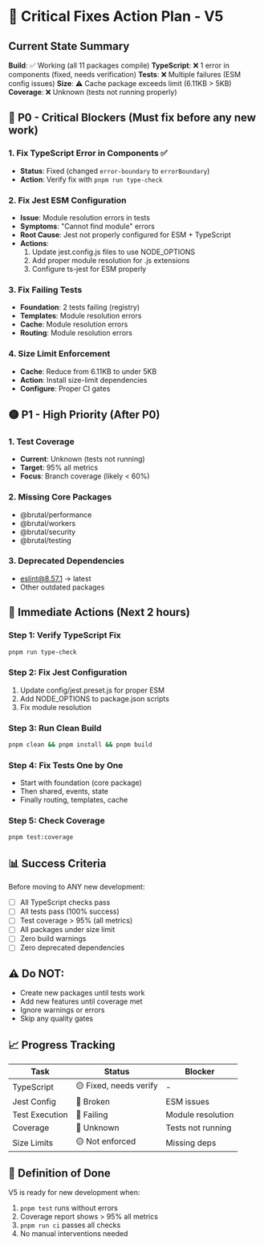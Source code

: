# 🚨 Critical Fixes Action Plan - V5

## Current State Summary

**Build**: ✅ Working (all 11 packages compile)
**TypeScript**: ❌ 1 error in components (fixed, needs verification)
**Tests**: ❌ Multiple failures (ESM config issues)
**Size**: ⚠️ Cache package exceeds limit (6.11KB > 5KB)
**Coverage**: ❌ Unknown (tests not running properly)

## 🔴 P0 - Critical Blockers (Must fix before any new work)

### 1. Fix TypeScript Error in Components ✅
- **Status**: Fixed (changed `error-boundary` to `errorBoundary`)
- **Action**: Verify fix with `pnpm run type-check`

### 2. Fix Jest ESM Configuration
- **Issue**: Module resolution errors in tests
- **Symptoms**: "Cannot find module" errors
- **Root Cause**: Jest not properly configured for ESM + TypeScript
- **Actions**:
  1. Update jest.config.js files to use NODE_OPTIONS
  2. Add proper module resolution for .js extensions
  3. Configure ts-jest for ESM properly

### 3. Fix Failing Tests
- **Foundation**: 2 tests failing (registry)
- **Templates**: Module resolution errors
- **Cache**: Module resolution errors
- **Routing**: Module resolution errors

### 4. Size Limit Enforcement
- **Cache**: Reduce from 6.11KB to under 5KB
- **Action**: Install size-limit dependencies
- **Configure**: Proper CI gates

## 🟡 P1 - High Priority (After P0)

### 1. Test Coverage
- **Current**: Unknown (tests not running)
- **Target**: 95% all metrics
- **Focus**: Branch coverage (likely < 60%)

### 2. Missing Core Packages
- @brutal/performance
- @brutal/workers
- @brutal/security
- @brutal/testing

### 3. Deprecated Dependencies
- eslint@8.57.1 → latest
- Other outdated packages

## 🔧 Immediate Actions (Next 2 hours)

### Step 1: Verify TypeScript Fix
```bash
pnpm run type-check
```

### Step 2: Fix Jest Configuration
1. Update config/jest.preset.js for proper ESM
2. Add NODE_OPTIONS to package.json scripts
3. Fix module resolution

### Step 3: Run Clean Build
```bash
pnpm clean && pnpm install && pnpm build
```

### Step 4: Fix Tests One by One
- Start with foundation (core package)
- Then shared, events, state
- Finally routing, templates, cache

### Step 5: Check Coverage
```bash
pnpm test:coverage
```

## 📊 Success Criteria

Before moving to ANY new development:
- [ ] All TypeScript checks pass
- [ ] All tests pass (100% success)
- [ ] Test coverage > 95% (all metrics)
- [ ] All packages under size limit
- [ ] Zero build warnings
- [ ] Zero deprecated dependencies

## ⚠️ Do NOT:
- Create new packages until tests work
- Add new features until coverage met
- Ignore warnings or errors
- Skip any quality gates

## 📈 Progress Tracking

| Task | Status | Blocker |
|------|--------|---------|
| TypeScript | 🟡 Fixed, needs verify | - |
| Jest Config | 🔴 Broken | ESM issues |
| Test Execution | 🔴 Failing | Module resolution |
| Coverage | 🔴 Unknown | Tests not running |
| Size Limits | 🟡 Not enforced | Missing deps |

## 🎯 Definition of Done

V5 is ready for new development when:
1. `pnpm test` runs without errors
2. Coverage report shows > 95% all metrics
3. `pnpm run ci` passes all checks
4. No manual interventions needed